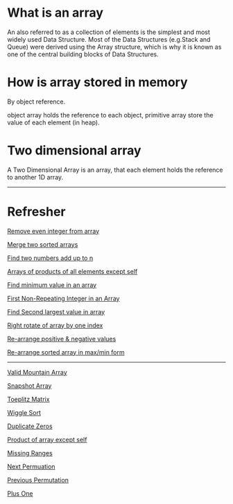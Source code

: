 # What is an array
An  also referred to as a collection of elements is the simplest and most widely used Data Structure. Most of the Data Structures (e.g.Stack and Queue) were derived using the Array structure, which is why it is known as one of the central building blocks of Data Structures. 

# How is array stored in memory 
By object reference. 

object array holds the reference to each object, primitive array store the value of each element (in heap).

# Two dimensional array 
A Two Dimensional Array is an array, that each element holds the reference to another 1D array.

---
# Refresher

[Remove even integer from array](https://www.educative.io/courses/data-structures-in-java-an-interview-refresher/3jwxgpxRq0n)

[Merge two sorted arrays](https://www.educative.io/courses/data-structures-in-java-an-interview-refresher/xV2WB4rl0lq)

[Find two numbers add up to n](https://www.educative.io/courses/data-structures-in-java-an-interview-refresher/xVl0WZ09nY9)

[Arrays of products of all elements except self](https://www.educative.io/courses/data-structures-in-java-an-interview-refresher/7nYN4DBMBDA)

[Find minimum value in an array](https://www.educative.io/courses/data-structures-in-java-an-interview-refresher/RMlvBQ7YRgR)

[First Non-Repeating Integer in an Array](https://www.educative.io/courses/data-structures-in-java-an-interview-refresher/m274vRXDnMp)

[Find Second largest value in array](https://www.educative.io/courses/data-structures-in-java-an-interview-refresher/xVL8RlZ210r)

[Right rotate of array by one index](https://www.educative.io/courses/data-structures-in-java-an-interview-refresher/JYyJQlxp2AJ)

[Re-arrange positive & negative values](https://www.educative.io/courses/data-structures-in-java-an-interview-refresher/B86DK3l1VQX)

[Re-arrange sorted array in max/min form](https://www.educative.io/courses/data-structures-in-java-an-interview-refresher/JYN49kBN912)

---
[Valid Mountain Array](https://leetcode.com/problems/valid-mountain-array/)

[Snapshot Array](https://leetcode.com/problems/snapshot-array/)

[Toeplitz Matrix](https://leetcode.com/problems/toeplitz-matrix/)

[Wiggle Sort](https://leetcode.com/problems/wiggle-sort/)

[Duplicate Zeros](https://leetcode.com/problems/duplicate-zeros/)

[Product of array except self](https://leetcode.com/problems/product-of-array-except-self/)

[Missing Ranges](https://leetcode.com/problems/missing-ranges/)

[Next Permuation](https://leetcode.com/problems/next-permutation/)

[Previous Permutation](https://leetcode.com/problems/previous-permutation-with-one-swap/)

[Plus One](https://leetcode.com/problems/plus-one/)